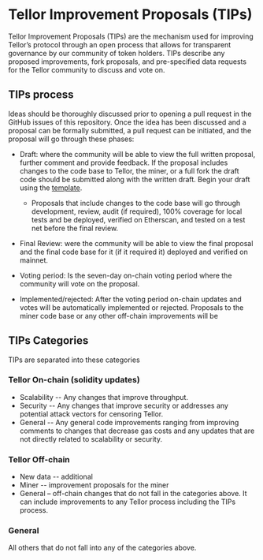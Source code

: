 # Tellor Improvement Proposals (TIPs)
Tellor Improvement Proposals (TIPs) are the mechanism used for improving Tellor’s protocol through an open process that allows for transparent governance by our community of token holders. TIPs describe any proposed improvements, fork proposals, and pre-specified data requests for the Tellor community to discuss and vote on.

## TIPs process

Ideas should be thoroughly discussed prior to opening a pull request in the GitHub issues of this repository. Once the idea has been discussed and a proposal can be formally submitted, a pull request can be initiated, and the proposal will go through these phases:

* Draft: where the community will be able to view the full written proposal, further comment and provide feedback. If the proposal includes changes to the code base to Tellor, the miner, or a full fork the draft code should be submitted along with the written draft. Begin your draft using the [template](https://github.com/tellor-io/TIPs/blob/main/TIPs/TIP-Template.md).

   * Proposals that include changes to the code base will go through development, review, audit (if required), 100% coverage for local tests and be deployed, verified on Etherscan, and tested on a test net before the final review.
* Final Review: were the community will be able to view the final proposal and the final code base for it (if it required it) deployed and verified on mainnet.
* Voting period: Is the seven-day on-chain voting period where the community will vote on the proposal.  
* Implemented/rejected:  After the voting period on-chain updates and votes will be automatically implemented or rejected. Proposals to the miner code base or any other off-chain improvements will be
 
## TIPs Categories

TIPs are separated into these categories

### Tellor On-chain (solidity updates)

* Scalability -- Any changes that improve throughput.
* Security -- Any changes that improve security or addresses any potential attack vectors for censoring Tellor.
* General -- Any general code improvements ranging from improving comments to changes that decrease gas costs and any updates that are not directly related to scalability or security.
 
### Tellor Off-chain

* New data -- additional 
* Miner -- improvement proposals for the miner 
* General – off-chain changes that do not fall in the categories above. It can include improvements to any Tellor process including the TIPs process. 

### General

All others that do not fall into any of the categories above. 

